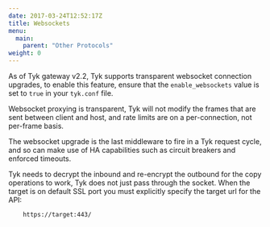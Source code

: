 ```yaml
---
date: 2017-03-24T12:52:17Z
title: Websockets
menu:
  main:
    parent: "Other Protocols"
weight: 0 
---
```


As of Tyk gateway v2.2, Tyk supports transparent websocket connection upgrades, to enable this feature, ensure that the `enable_websockets` value is set to `true` in your `tyk.conf` file.

Websocket proxying is transparent, Tyk will not modify the frames that are sent between client and host, and rate limits are on a per-connection, not per-frame basis.

The websocket upgrade is the last middleware to fire in a Tyk request cycle, and so can make use of HA capabilities such as circuit breakers and enforced timeouts.

Tyk needs to decrypt the inbound and re-encrypt the outbound for the copy operations to work, Tyk does not just pass through the socket. When the target is on default SSL port you must explicitly specify the target url for the API:

```
	https://target:443/
```

